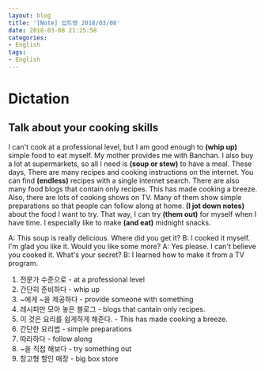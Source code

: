 ```yaml
---
layout: blog
title: '[Note] 입트영 2018/03/08'
date: 2018-03-08 21:25:58
categories: 
- English
tags:
- English
---
```


# Dictation
## Talk about your cooking skills

I can't cook at a professional level, but I am good enough to **(whip up)** simple food to eat myself. My mother provides me with Banchan. I also buy a lot at supermarkets, so all I need is **(soup or stew)** to have a meal. These days, There are many recipes and cooking instructions on the internet. You can find **(endless)** recipes with a single internet search. There are also many food blogs that contain only recipes. This has made cooking a breeze. Also, there are lots of cooking shows on TV. Many of them show simple preparations so that people can follow along at home. **(I jot down notes)** about the food I want to try. That way, I can try **(them out)** for myself when I have time. I especially like to make **(and eat)** midnight snacks.

A: This soup is really delicious. Where did you get it?
B: I cooked it myself. I'm glad you like it. Would you like some more?
A: Yes please. I can't believe you cooked it. What's your secret?
B: I learned how to make it from a TV program.

1. 전문가 수준으로 - at a professional level
2. 간단히 준비하다 - whip up
3. ~에게 ~을 제공하다 - provide someone with something
4. 레시피만 모아 놓은 블로그 - blogs that cantain only recipes.
5. 이 것은 요리를 쉽게하게 해준다. - This has made cooking a breeze.
6. 간단한 요리법 - simple preparations
7. 따라하다 - follow along
8. ~을 직접 해보다 - try something out 
9. 창고형 할인 매장 - big box store